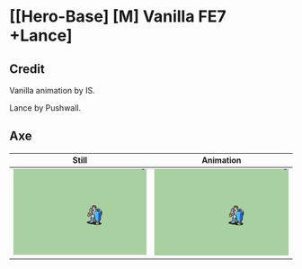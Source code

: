 # [\[Hero-Base\] \[M\] Vanilla FE7 +Lance]

## Credit

Vanilla animation by IS.

Lance by Pushwall.
	
## Axe

| Still | Animation |
| :---: | :-------: |
| ![Axe still](./Axe_000.png) | ![Axe animation](./Axe.gif) |
